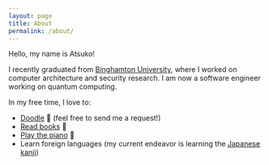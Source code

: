 ```yaml
---
layout: page
title: About
permalink: /about/
---
```


Hello, my name is Atsuko!

I recently graduated from [Binghamton University](https://www.binghamton.edu/), where I worked on computer architecture and security research. I am now a software engineer working on quantum computing.

In my free time, I love to:
* [Doodle](https://www.instagram.com/atskae/) :art: (feel free to send me a request!)
* [Read books](https://www.goodreads.com/user/show/100862276-atsuko) :book:
* [Play the piano](https://www.ninsheetmusic.org/browse/series/Pokemon) :musical_keyboard:
* Learn foreign languages (my current endeavor is learning the [Japanese kanji](https://en.wikipedia.org/wiki/List_of_j%C5%8Dy%C5%8D_kanji))
